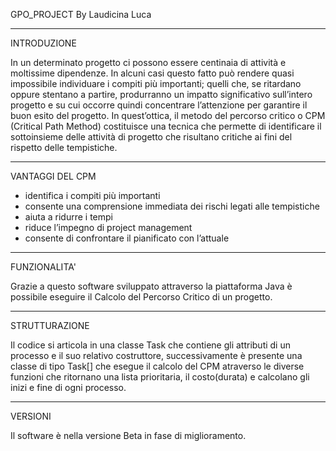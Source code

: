 GPO_PROJECT By Laudicina Luca

-----------------------------------------------------------------------------------------------------------------

INTRODUZIONE

In un determinato progetto ci possono essere centinaia di attività e moltissime dipendenze. 
In alcuni casi questo fatto può rendere quasi impossibile individuare i compiti più importanti; 
quelli che, se ritardano oppure stentano a partire, produrranno un impatto significativo sull’intero 
progetto e su cui occorre quindi concentrare l’attenzione per garantire il buon esito del progetto.
In quest’ottica, il metodo del percorso critico o CPM (Critical Path Method) costituisce una tecnica
che permette di identificare il sottoinsieme delle attività di progetto che risultano critiche ai fini 
del rispetto delle tempistiche.

------------------------------------------------------------------------------------------------------------------

VANTAGGI DEL CPM

- identifica i compiti più importanti
- consente una comprensione immediata dei rischi legati alle tempistiche
- aiuta a ridurre i tempi
- riduce l’impegno di project management
- consente di confrontare il pianificato con l’attuale

-------------------------------------------------------------------------------------------------------------------

FUNZIONALITA'

Grazie a questo software sviluppato attraverso la piattaforma Java è possibile eseguire il 
Calcolo del Percorso Critico di un progetto.

-------------------------------------------------------------------------------------------------------------------

STRUTTURAZIONE

Il codice si articola in una classe Task che contiene gli attributi di un processo e il suo relativo costruttore, 
successivamente è presente una classe di tipo Task[] che esegue il calcolo del CPM atraverso le diverse funzioni
che ritornano una lista prioritaria, il costo(durata) e calcolano gli inizi e fine di ogni processo.

--------------------------------------------------------------------------------------------------------------------

VERSIONI

Il software è nella versione Beta in fase di miglioramento.
